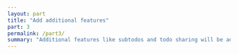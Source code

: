 ```yaml
---
layout: part
title: "Add additional features"
part: 3
permalink: /part3/
summary: "Additional features like subtodos and todo sharing will be added in the third part."
---
```

